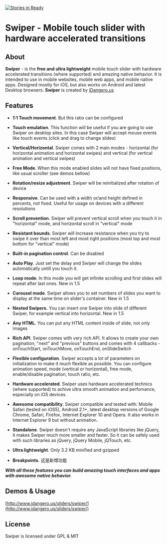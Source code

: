 [![Stories in Ready](https://badge.waffle.io/nolimits4web/swiper.png?label=ready&title=Ready)](https://waffle.io/nolimits4web/swiper)
# Swiper - Mobile touch slider with hardware accelerated transitions

## About

**Swiper** \- is the **free and ultra lightweight** mobile touch slider with hardware accelerated transitions (where supported) and amazing native behavior. It is intended to use in mobile websites, mobile web apps, and mobile native apps. Designed mostly for iOS, but also works on Android and latest Desktop browsers. **Swiper** is created by [iDangero.us][1]



## Features

  * **1:1 Touch movement**. But this ratio can be configured

  * **Touch emulation**. This function will be useful if you are going to use Swiper on desktop sites. In this case Swiper will accept mouse events like touch events (click and drag to change slides)

  * **Vertical/Horizontal**. Swiper comes with 2 main modes - horizontal (for horizontal animation and horizontal swipes) and vertical (for vertical animation and vertical swipes)

  * **Free Mode**. When this mode enabled slides will not have fixed positions, like usual scroller (see demos bellow)

  * **Rotation/resize adjustment**. Swiper will be reinitialized after rotation of device

  * **Responsive**. Can be used with a width or/and height defined in percents, not fixed. Useful for usage on devices with a different resolutions

  * **Scroll prevention**. Swiper will prevent vertical scroll when you touch it in "horizontal" mode, and horizontal scroll in "vertical" mode

  * **Resistant bounds**. Swiper will increase resistance when you try to swipe it over than most left and most right positions (most top and most bottom for "vertical" mode)

  * **Built-in pagination control**. Can be disabled

  * **Auto Play**. Just set the delay and Swiper will change the slides automatically untill you touch it.

  * **Loop mode**. In this mode you will get infinite scrolling and first slides will repeat after last ones. New in 1.5

  * **Carousel mode**. Swiper allows you to set numbers of slides you want to display at the same time on slider's container. New in 1.5

  * **Nested Swipers.** You can insert one Swiper into slide of different Swiper, for example vertical into horizontal. New in 1.5

  * **Any HTML**. You can put any HTML content inside of slide, not only images

  * **Rich API**. Swiper comes with very rich API. It allows to create your own pagination, "next" and "previous" buttons and comes with 4 callbacks - onTouchStart, onTouchMove, onTouchEnd, onSlideSwitch

  * **Flexible configuration**. Swiper accepts a lot of parameters on initialization to make it much flexible as possible. You can configure animation speed, mode (vertical or horizontal), free mode, enable/disable pagination, touch ratio, etc.

  * **Hardware accelerated**. Swiper uses hardware accelerated technics (where supported) to achive ultra smooth animation and perfomance, especially on iOS devices.

  * **Awesome compatibility**. Swiper compatible and tested with: Mobile Safari (tested on iOS5), Android 2.1+, latest desktop versions of Google Chrome, Safari, Firefox, Internet Explorer 10 and Opera. It also works in Internet Explorer 9 but without animation.

  * **Standalone**. Swiper doesn't require any JavaScript libraries like jQuery, it makes Swiper much more smaller and faster. So it can be safely used with such libraries as jQuery, jQuery Mobile, jQTouch, etc.

  * **Ultra lightweight**. Only 3.2 KB minified and gzipped

  * **Breakpoints**. 这是新增功能

_**With all these features you can build amazing touch interfaces and apps with awesome native behavior.**_

## Demos & Usage

[http://www.idangero.us/sliders/swiper/](http://www.idangero.us/sliders/swiper/)

## License

Swiper is licensed under GPL & MIT

   [1]: http://www.idangero.us